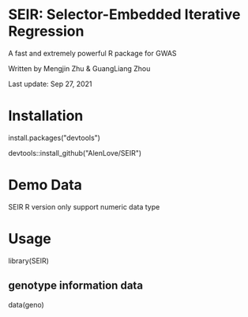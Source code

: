 # SEIR: Selector-Embedded Iterative Regression
  A fast and extremely powerful R package for GWAS
  
  Written by Mengjin Zhu & GuangLiang Zhou
  
  Last update: Sep 27, 2021
# Installation
install.packages("devtools")

devtools::install_github("AlenLove/SEIR")
# Demo Data
SEIR R version only support numeric data type
# Usage
library(SEIR)
## genotype information data
data(geno)
